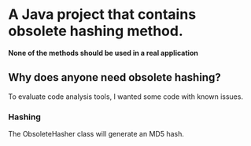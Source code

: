 # A Java project that contains obsolete hashing method.
**None of the methods should be used in a real application**

## Why does anyone need obsolete hashing?
To evaluate code analysis tools, I wanted some code with known issues.

### Hashing
The ObsoleteHasher class will generate an MD5 hash.

